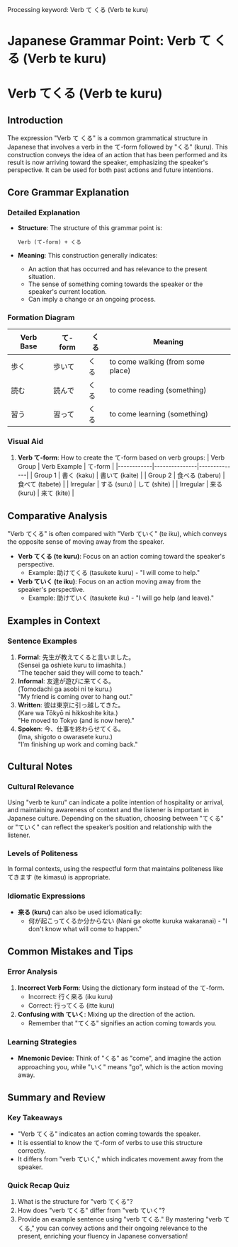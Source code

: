 Processing keyword: Verb て くる (Verb te kuru)
# Japanese Grammar Point: Verb て くる (Verb te kuru)
# Verb てくる (Verb te kuru)
## Introduction
The expression "Verb て くる" is a common grammatical structure in Japanese that involves a verb in the て-form followed by "くる" (kuru). This construction conveys the idea of an action that has been performed and its result is now arriving toward the speaker, emphasizing the speaker's perspective. It can be used for both past actions and future intentions.
## Core Grammar Explanation
### Detailed Explanation
- **Structure**: The structure of this grammar point is:
  
  ```
  Verb (て-form) + くる
  ```
- **Meaning**: This construction generally indicates:
  - An action that has occurred and has relevance to the present situation.
  - The sense of something coming towards the speaker or the speaker's current location.
  - Can imply a change or an ongoing process.
### Formation Diagram
| Verb Base | て-form   | くる   | Meaning                       |
|-----------|-----------|--------|-------------------------------|
| 歩く      | 歩いて    | くる   | to come walking (from some place) |
| 読む      | 読んで    | くる   | to come reading (something)    |
| 習う      | 習って    | くる   | to come learning (something)   |
### Visual Aid
1. **Verb て-form**: How to create the て-form based on verb groups:
| Verb Group | Verb Example  | て-form      |
|------------|---------------|--------------|
| Group 1    | 書く (kaku)   | 書いて (kaite) |
| Group 2    | 食べる (taberu) | 食べて (tabete) |
| Irregular  | する (suru)   | して (shite)    |
| Irregular  | 来る (kuru)   | 来て (kite)     |
## Comparative Analysis
"Verb てくる" is often compared with "Verb ていく" (te iku), which conveys the opposite sense of moving away from the speaker. 
- **Verb てくる (te kuru)**: Focus on an action coming toward the speaker's perspective.
  - Example: 助けてくる (tasukete kuru) - "I will come to help."
- **Verb ていく (te iku)**: Focus on an action moving away from the speaker's perspective.
  - Example: 助けていく (tasukete iku) - "I will go help (and leave)."
## Examples in Context 
### Sentence Examples
1. **Formal**: 先生が教えてくると言いました。  
   (Sensei ga oshiete kuru to iimashita.)  
   "The teacher said they will come to teach."
2. **Informal**: 友達が遊びに来てくる。  
   (Tomodachi ga asobi ni te kuru.)  
   "My friend is coming over to hang out."
3. **Written**: 彼は東京に引っ越してきた。  
   (Kare wa Tōkyō ni hikkoshite kita.)  
   "He moved to Tokyo (and is now here)."
4. **Spoken**: 今、仕事を終わらせてくる。  
   (Ima, shigoto o owarasete kuru.)  
   "I’m finishing up work and coming back."
## Cultural Notes 
### Cultural Relevance
Using "verb te kuru" can indicate a polite intention of hospitality or arrival, and maintaining awareness of context and the listener is important in Japanese culture. Depending on the situation, choosing between "てくる" or "ていく" can reflect the speaker’s position and relationship with the listener.
### Levels of Politeness
In formal contexts, using the respectful form that maintains politeness like てきます (te kimasu) is appropriate. 
### Idiomatic Expressions
- **来る (kuru)** can also be used idiomatically:
  - 何が起こってくるか分からない (Nani ga okotte kuruka wakaranai) - "I don't know what will come to happen."
## Common Mistakes and Tips 
### Error Analysis
1. **Incorrect Verb Form**: Using the dictionary form instead of the て-form.
   - Incorrect: 行く来る (iku kuru)
   - Correct: 行ってくる (itte kuru)
2. **Confusing with ていく**: Mixing up the direction of the action.
   - Remember that "てくる" signifies an action coming towards you.
### Learning Strategies
- **Mnemonic Device**: Think of "くる" as "come", and imagine the action approaching you, while "いく" means "go", which is the action moving away.
## Summary and Review 
### Key Takeaways
- "Verb てくる" indicates an action coming towards the speaker.
- It is essential to know the て-form of verbs to use this structure correctly.
- It differs from "verb ていく," which indicates movement away from the speaker.
### Quick Recap Quiz
1. What is the structure for "verb てくる"?
2. How does "verb てくる" differ from "verb ていく"?
3. Provide an example sentence using "verb てくる." 
By mastering "verb てくる," you can convey actions and their ongoing relevance to the present, enriching your fluency in Japanese conversation!
